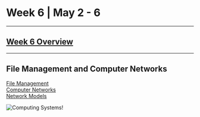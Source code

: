 # Week 6 | May 2 - 6
---
## [Week 6 Overview](https://seattleu.instructure.com/courses/1602598/pages/week-6-synopsis)
---
## File Management and Computer Networks

[File Management](pages/fileman.md) <br>
[Computer Networks](pages/comnet.md) <br>
[Network Models](pages/compnet.md) <br>

![Computing Systems!](https://www.canto.com/images/orphan/File-Management.jpg)


